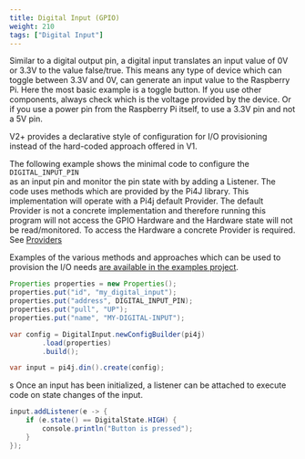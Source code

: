 ```yaml
---
title: Digital Input (GPIO)
weight: 210
tags: ["Digital Input"]
---
```


Similar to a digital output pin, a digital input translates an input value of 0V or 3.3V to the value false/true. This
means any type of device which can toggle between 3.3V and 0V, can generate an input value to the Raspberry Pi. Here the 
most basic example is a toggle button. If you use other components, always check which is the voltage provided by the device.
Or if you use a power pin from the Raspberry Pi itself, to use a 3.3V pin and not a 5V pin.

V2+ provides a declarative style of configuration for I/O provisioning instead of the hard-coded approach offered in V1.

The following example shows the minimal code to configure the `DIGITAL_INPUT_PIN`  
as an input pin and monitor the pin state with by adding a Listener.  The code uses methods which are 
provided by the Pi4J library. This implementation will operate with a Pi4j default Provider.
The default Provider is not a concrete implementation and therefore
running this program will not access the GPIO Hardware and the Hardware state will not be read/monitored.
To access the Hardware a concrete Provider is required.
See [Providers](/documentation/providers/)

Examples of the various methods and approaches which can be used to provision the I/O needs [are available in the examples project](
https://github.com/Pi4J/pi4j-examples/tree/master/src/main/java/com/pi4j/example/gpio/digital/input).

```java
Properties properties = new Properties();
properties.put("id", "my_digital_input");
properties.put("address", DIGITAL_INPUT_PIN);
properties.put("pull", "UP");
properties.put("name", "MY-DIGITAL-INPUT");

var config = DigitalInput.newConfigBuilder(pi4j)
        .load(properties)
        .build();

var input = pi4j.din().create(config);
```  
s
Once an input has been initialized, a listener can be attached to execute code on state changes of the input.

```java
input.addListener(e -> {
    if (e.state() == DigitalState.HIGH) {
        console.println("Button is pressed");
    }
});
```